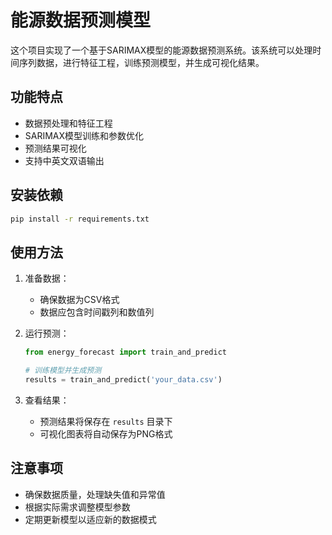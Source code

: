 # 能源数据预测模型

这个项目实现了一个基于SARIMAX模型的能源数据预测系统。该系统可以处理时间序列数据，进行特征工程，训练预测模型，并生成可视化结果。

## 功能特点

- 数据预处理和特征工程
- SARIMAX模型训练和参数优化
- 预测结果可视化
- 支持中英文双语输出

## 安装依赖

```bash
pip install -r requirements.txt
```

## 使用方法

1. 准备数据：
   - 确保数据为CSV格式
   - 数据应包含时间戳列和数值列

2. 运行预测：
   ```python
   from energy_forecast import train_and_predict
   
   # 训练模型并生成预测
   results = train_and_predict('your_data.csv')
   ```

3. 查看结果：
   - 预测结果将保存在 `results` 目录下
   - 可视化图表将自动保存为PNG格式

## 注意事项

- 确保数据质量，处理缺失值和异常值
- 根据实际需求调整模型参数
- 定期更新模型以适应新的数据模式 